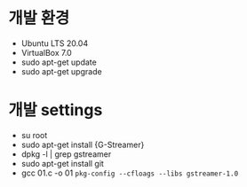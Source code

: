 # 개발 환경

- Ubuntu LTS 20.04
- VirtualBox 7.0
- sudo apt-get update
- sudo apt-get upgrade

# 개발 settings
- su root
- sudo apt-get install {G-Streamer}
- dpkg -l | grep gstreamer
- sudo apt-get install git
- gcc 01.c -o 01 `pkg-config --cfloags --libs gstreamer-1.0`

